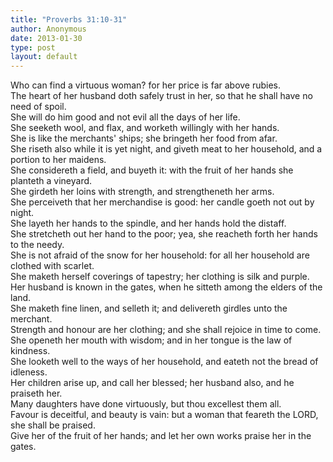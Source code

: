 ```yaml
---
title: "Proverbs 31:10-31"
author: Anonymous
date: 2013-01-30
type: post
layout: default
---
```


Who can find a virtuous woman? for her price is far above rubies.  
The heart of her husband doth safely trust in her, so that he shall have no need of spoil.  
She will do him good and not evil all the days of her life.  
She seeketh wool, and flax, and worketh willingly with her hands.  
She is like the merchants' ships; she bringeth her food from afar.  
She riseth also while it is yet night, and giveth meat to her household, and a portion to her maidens.  
She considereth a field, and buyeth it: with the fruit of her hands she planteth a vineyard.  
She girdeth her loins with strength, and strengtheneth her arms.  
She perceiveth that her merchandise is good: her candle goeth not out by night.  
She layeth her hands to the spindle, and her hands hold the distaff.  
She stretcheth out her hand to the poor; yea, she reacheth forth her hands to the needy.  
She is not afraid of the snow for her household: for all her household are clothed with scarlet.  
She maketh herself coverings of tapestry; her clothing is silk and purple.  
Her husband is known in the gates, when he sitteth among the elders of the land.  
She maketh fine linen, and selleth it; and delivereth girdles unto the merchant.  
Strength and honour are her clothing; and she shall rejoice in time to come.  
She openeth her mouth with wisdom; and in her tongue is the law of kindness.  
She looketh well to the ways of her household, and eateth not the bread of idleness.  
Her children arise up, and call her blessed; her husband also, and he praiseth her.  
Many daughters have done virtuously, but thou excellest them all.  
Favour is deceitful, and beauty is vain: but a woman that feareth the LORD, she shall be praised.  
Give her of the fruit of her hands; and let her own works praise her in the gates.  